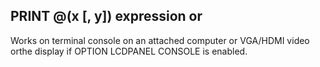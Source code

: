 ## PRINT @(x [, y]) expression or

Works on terminal console on an attached computer or VGA/HDMI video orthe display if OPTION LCDPANEL CONSOLE is enabled.